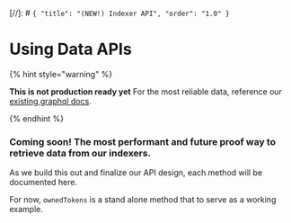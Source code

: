 [//]: # `{ "title": "(NEW!) Indexer API", "order": "1.0" }`
# Using Data APIs

{% hint style="warning" %}

**This is not production ready yet** For the most reliable data, reference our [existing graphql docs](https://docs.mintbase.io/dev/read-data/mintbase-graph).

{% endhint %}

### Coming soon! The most performant and future proof way to retrieve data from our indexers.

As we build this out and finalize our API design, each method will be documented here.

For now, `ownedTokens` is a stand alone method that to serve as a working example.
